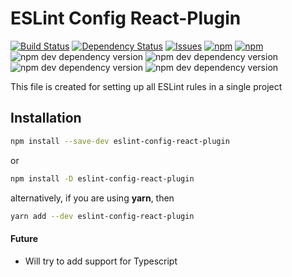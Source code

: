 # ESLint Config React-Plugin

[![Build Status](https://travis-ci.com/sdc224/eslint-config-react-redux.svg?branch=master)](https://travis-ci.com/sdc224/eslint-config-react-plugin)
[![Dependency Status](https://img.shields.io/david/electron-react-boilerplate/eslint-config-erb.svg?label=dependencies)](https://david-dm.org/sdc224/eslint-config-react-plugin.svg)
[![Issues](https://img.shields.io/github/issues/sdc224/eslint-config-react-plugin)](https://github.com/sdc224/eslint-config-react-plugin/issues)
[![npm](https://img.shields.io/npm/v/eslint-config-react-plugin?label=npm)](https://www.npmjs.com/package/eslint-config-react-plugin)
[![npm](https://img.shields.io/npm/dm/eslint-config-react-plugin)](https://www.npmjs.com/package/eslint-config-react-plugin)
![npm dev dependency version](https://img.shields.io/npm/dependency-version/eslint-config-react-plugin/dev/eslint?label=eslint)
![npm dev dependency version](https://img.shields.io/npm/dependency-version/eslint-config-react-plugin/dev/eslint-config-airbnb)
![npm dev dependency version](https://img.shields.io/npm/dependency-version/eslint-config-react-plugin/dev/eslint-config-prettier)
![npm dev dependency version](https://img.shields.io/npm/dependency-version/eslint-config-react-plugin/dev/eslint-plugin-prettier)

This file is created for setting up all ESLint rules in a single project

## Installation

```bash
npm install --save-dev eslint-config-react-plugin
```

or

```bash
npm install -D eslint-config-react-plugin
```

alternatively, if you are using **yarn**, then

```bash
yarn add --dev eslint-config-react-plugin
```

#### Future

-   Will try to add support for Typescript
